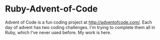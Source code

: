 # Ruby-Advent-of-Code

Advent of Code is a fun coding project at http://adventofcode.com/. Each day of advent has two coding challenges. I'm trying to complete them all in Ruby, which I've never used before. My work is here.
